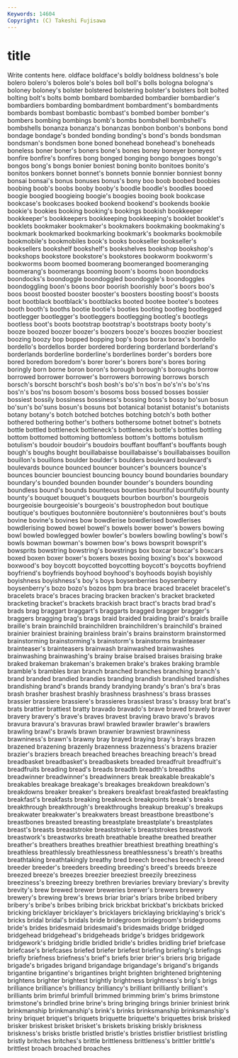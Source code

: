 ```yaml
---
Keywords: 14604 
Copyright: (C) Takeshi Fujisawa
---
```


# title

Write contents here.
oldface boldface's boldly boldness boldness's bole bolero bolero's boleros
bole's boles boll boll's bolls bologna bologna's boloney boloney's bolster
bolstered bolstering bolster's bolsters bolt bolted bolting bolt's bolts bomb
bombard bombarded bombardier bombardier's bombardiers bombarding bombardment bombardment's bombardments bombards
bombast bombastic bombast's bombed bomber bomber's bombers bombing bombings bomb's
bombs bombshell bombshell's bombshells bonanza bonanza's bonanzas bonbon bonbon's bonbons
bond bondage bondage's bonded bonding bonding's bond's bonds bondsman bondsman's
bondsmen bone boned bonehead bonehead's boneheads boneless boner boner's boners
bone's bones boney boneyer boneyest bonfire bonfire's bonfires bong bonged
bonging bongo bongoes bongo's bongos bong's bongs bonier boniest boning
bonito bonitoes bonito's bonitos bonkers bonnet bonnet's bonnets bonnie bonnier
bonniest bonny bonsai bonsai's bonus bonuses bonus's bony boo boob
boobed boobies boobing boob's boobs booby booby's boodle boodle's boodles
booed boogie boogied boogieing boogie's boogies booing book bookcase bookcase's
bookcases booked bookend bookend's bookends bookie bookie's bookies booking booking's
bookings bookish bookkeeper bookkeeper's bookkeepers bookkeeping bookkeeping's booklet booklet's booklets
bookmaker bookmaker's bookmakers bookmaking bookmaking's bookmark bookmarked bookmarking bookmark's bookmarks
bookmobile bookmobile's bookmobiles book's books bookseller bookseller's booksellers bookshelf bookshelf's
bookshelves bookshop bookshop's bookshops bookstore bookstore's bookstores bookworm bookworm's bookworms
boom boomed boomerang boomeranged boomeranging boomerang's boomerangs booming boom's booms
boon boondocks boondocks's boondoggle boondoggled boondoggle's boondoggles boondoggling boon's boons
boor boorish boorishly boor's boors boo's boos boost boosted booster
booster's boosters boosting boost's boosts boot bootblack bootblack's bootblacks booted
bootee bootee's bootees booth booth's booths bootie bootie's booties booting
bootleg bootlegged bootlegger bootlegger's bootleggers bootlegging bootleg's bootlegs bootless boot's
boots bootstrap bootstrap's bootstraps booty booty's booze boozed boozer boozer's
boozers booze's boozes boozier booziest boozing boozy bop bopped bopping
bop's bops borax borax's bordello bordello's bordellos border bordered bordering
borderland borderland's borderlands borderline borderline's borderlines border's borders bore bored
boredom boredom's borer borer's borers bore's bores boring boringly born
borne boron boron's borough borough's boroughs borrow borrowed borrower borrower's
borrowers borrowing borrows borsch borsch's borscht borscht's bosh bosh's bo's'n
bos'n bo's'n's bo's'ns bos'n's bos'ns bosom bosom's bosoms boss bossed
bosses bossier bossiest bossily bossiness bossiness's bossing boss's bossy bo'sun
bosun bo'sun's bo'suns bosun's bosuns bot botanical botanist botanist's botanists
botany botany's botch botched botches botching botch's both bother bothered
bothering bother's bothers bothersome botnet botnet's botnets bottle bottled bottleneck
bottleneck's bottlenecks bottle's bottles bottling bottom bottomed bottoming bottomless bottom's
bottoms botulism botulism's boudoir boudoir's boudoirs bouffant bouffant's bouffants bough
bough's boughs bought bouillabaisse bouillabaisse's bouillabaisses bouillon bouillon's bouillons boulder
boulder's boulders boulevard boulevard's boulevards bounce bounced bouncer bouncer's bouncers
bounce's bounces bouncier bounciest bouncing bouncy bound boundaries boundary boundary's
bounded bounden bounder bounder's bounders bounding boundless bound's bounds bounteous
bounties bountiful bountifully bounty bounty's bouquet bouquet's bouquets bourbon bourbon's
bourgeois bourgeoisie bourgeoisie's bourgeois's boustrophedon bout boutique boutique's boutiques boutonnière
boutonnière's boutonnières bout's bouts bovine bovine's bovines bow bowdlerise bowdlerised
bowdlerises bowdlerising bowed bowel bowel's bowels bower bower's bowers bowing
bowl bowled bowlegged bowler bowler's bowlers bowling bowling's bowl's bowls
bowman bowman's bowmen bow's bows bowsprit bowsprit's bowsprits bowstring bowstring's
bowstrings box boxcar boxcar's boxcars boxed boxen boxer boxer's boxers
boxes boxing boxing's box's boxwood boxwood's boy boycott boycotted boycotting
boycott's boycotts boyfriend boyfriend's boyfriends boyhood boyhood's boyhoods boyish boyishly
boyishness boyishness's boy's boys boysenberries boysenberry boysenberry's bozo bozo's bozos
bpm bra brace braced bracelet bracelet's bracelets brace's braces bracing
bracken bracken's bracket bracketed bracketing bracket's brackets brackish bract bract's
bracts brad brad's brads brag braggart braggart's braggarts bragged bragger
bragger's braggers bragging brag's brags braid braided braiding braid's braids
braille braille's brain brainchild brainchildren brainchildren's brainchild's brained brainier brainiest
braining brainless brain's brains brainstorm brainstormed brainstorming brainstorming's brainstorm's brainstorms
brainteaser brainteaser's brainteasers brainwash brainwashed brainwashes brainwashing brainwashing's brainy braise
braised braises braising brake braked brakeman brakeman's brakemen brake's brakes
braking bramble bramble's brambles bran branch branched branches branching branch's
brand branded brandied brandies branding brandish brandished brandishes brandishing brand's
brands brandy brandying brandy's bran's bra's bras brash brasher brashest
brashly brashness brashness's brass brasses brassier brassiere brassiere's brassieres brassiest
brass's brassy brat brat's brats brattier brattiest bratty bravado bravado's
brave braved bravely braver bravery bravery's brave's braves bravest braving
bravo bravo's bravos bravura bravura's bravuras brawl brawled brawler brawler's
brawlers brawling brawl's brawls brawn brawnier brawniest brawniness brawniness's brawn's
brawny bray brayed braying bray's brays brazen brazened brazening brazenly
brazenness brazenness's brazens brazier brazier's braziers breach breached breaches breaching
breach's bread breadbasket breadbasket's breadbaskets breaded breadfruit breadfruit's breadfruits breading
bread's breads breadth breadth's breadths breadwinner breadwinner's breadwinners break breakable
breakable's breakables breakage breakage's breakages breakdown breakdown's breakdowns breaker breaker's
breakers breakfast breakfasted breakfasting breakfast's breakfasts breaking breakneck breakpoints break's
breaks breakthrough breakthrough's breakthroughs breakup breakup's breakups breakwater breakwater's breakwaters
breast breastbone breastbone's breastbones breasted breasting breastplate breastplate's breastplates breast's
breasts breaststroke breaststroke's breaststrokes breastwork breastwork's breastworks breath breathable breathe
breathed breather breather's breathers breathes breathier breathiest breathing breathing's breathless
breathlessly breathlessness breathlessness's breath's breaths breathtaking breathtakingly breathy bred breech
breeches breech's breed breeder breeder's breeders breeding breeding's breed's breeds
breeze breezed breeze's breezes breezier breeziest breezily breeziness breeziness's breezing
breezy brethren breviaries breviary breviary's brevity brevity's brew brewed brewer
breweries brewer's brewers brewery brewery's brewing brew's brews briar briar's
briars bribe bribed bribery bribery's bribe's bribes bribing brick brickbat
brickbat's brickbats bricked bricking bricklayer bricklayer's bricklayers bricklaying bricklaying's brick's
bricks bridal bridal's bridals bride bridegroom bridegroom's bridegrooms bride's brides
bridesmaid bridesmaid's bridesmaids bridge bridged bridgehead bridgehead's bridgeheads bridge's bridges
bridgework bridgework's bridging bridle bridled bridle's bridles bridling brief briefcase
briefcase's briefcases briefed briefer briefest briefing briefing's briefings briefly briefness
briefness's brief's briefs brier brier's briers brig brigade brigade's brigades
brigand brigandage brigandage's brigand's brigands brigantine brigantine's brigantines bright brighten
brightened brightening brightens brighter brightest brightly brightness brightness's brig's brigs
brilliance brilliance's brilliancy brilliancy's brilliant brilliantly brilliant's brilliants brim brimful
brimfull brimmed brimming brim's brims brimstone brimstone's brindled brine brine's
bring bringing brings brinier briniest brink brinkmanship brinkmanship's brink's brinks
brinksmanship brinksmanship's briny briquet briquet's briquets briquette briquette's briquettes brisk
brisked brisker briskest brisket brisket's briskets brisking briskly briskness briskness's
brisks bristle bristled bristle's bristles bristlier bristliest bristling bristly britches
britches's brittle brittleness brittleness's brittler brittle's brittlest broach broached broaches
